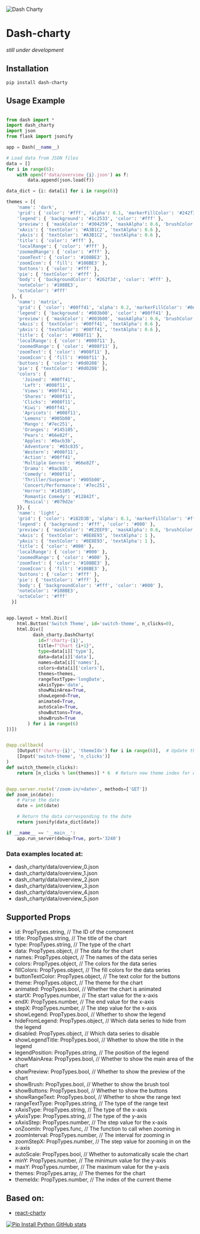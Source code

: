 ![Dash Charty](assets/github/example_dash_charty.gif)
# Dash-charty
*still under development*

## Installation

```pip install dash-charty```

## Usage Example

```python 

from dash import *
import dash_charty
import json
from flask import jsonify

app = Dash(__name__)

# Load data from JSON files
data = []
for i in range(6):
    with open(f'data/overview_{i}.json') as f:
        data.append(json.load(f))

data_dict = {i: data[i] for i in range(6)}

themes = [{
    'name': 'dark',
    'grid': { 'color': '#fff', 'alpha': 0.1, 'markerFillColor': '#242f3e' },
    'legend': { 'background': '#1c2533', 'color': '#fff' },
    'preview': { 'maskColor': '#304259', 'maskAlpha': 0.6, 'brushColor': '#56626D', 'brushBorderAlpha': 0, 'handleColor': '#fff' },
    'xAxis': { 'textColor': '#A3B1C2', 'textAlpha': 0.6 },
    'yAxis': { 'textColor': '#A3B1C2', 'textAlpha': 0.6 },
    'title': { 'color': '#fff' },
    'localRange': { 'color': '#fff' },
    'zoomedRange': { 'color': '#fff' },
    'zoomText': { 'color': '#108BE3' },
    'zoomIcon': { 'fill': '#108BE3' },
    'buttons': { 'color': '#fff' },
    'pie': { 'textColor': '#fff' },
    'body': { 'backgroundColor': '#262f3d', 'color': '#fff' },
    'noteColor': '#108BE3',
    'octoColor': '#fff'
  }, {
    'name': 'matrix',
    'grid': { 'color': '#00ff41', 'alpha': 0.2, 'markerFillColor': '#0d0208' },
    'legend': { 'background': '#003b00', 'color': '#00ff41' },
    'preview': { 'maskColor': '#003b00', 'maskAlpha': 0.6, 'brushColor': '#009f11', 'brushBorderAlpha': 0, 'handleColor': '#00ff41' },
    'xAxis': { 'textColor': '#00ff41', 'textAlpha': 0.6 },
    'yAxis': { 'textColor': '#00ff41', 'textAlpha': 0.6 },
    'title': { 'color': '#008f11' },
    'localRange': { 'color': '#008f11' },
    'zoomedRange': { 'color': '#008f11' },
    'zoomText': { 'color': '#008f11' },
    'zoomIcon': { 'fill': '#008f11' },
    'buttons': { 'color': '#0d0208' },
    'pie': { 'textColor': '#0d0208' },
    'colors': {
      'Joined': '#00ff41',
      'Left': '#008f11',
      'Views': '#00ff41',
      'Shares': '#008f11',
      'Clicks': '#008f11',
      'Kiwi': '#00ff41',
      'Apricots': '#008f11',
      'Lemons': '#005b00',
      'Mango': '#7ec251',
      'Oranges': '#145105',
      'Pears': '#66e82f',
      'Apples': '#0acb3b',
      'Adventure': '#03c835',
      'Western': '#008f11',
      'Action': '#00ff41',
      'Multiple Genres': '#66e82f',
      'Drama': '#0acb3b',
      'Comedy': '#008f11',
      'Thriller/Suspense': '#005b00',
      'Concert/Performance': '#7ec251',
      'Horror': '#145105',
      'Romantic Comedy': '#12842f',
      'Musical': '#079d2e'
    }}, {
    'name': 'light',
    'grid': { 'color': '#182D3B', 'alpha': 0.1, 'markerFillColor': '#fff' },
    'legend': { 'background': '#fff', 'color': '#000' },
    'preview': { 'maskColor': '#E2EEF9', 'maskAlpha': 0.6, 'brushColor': '#C0D1E1', 'brushBorderColor': '#fff', 'brushBorderAlpha': 1, 'handleColor': '#fff' },
    'xAxis': { 'textColor': '#8E8E93', 'textAlpha': 1 },
    'yAxis': { 'textColor': '#8E8E93', 'textAlpha': 1 },
    'title': { 'color': '#000' },
    'localRange': { 'color': '#000' },
    'zoomedRange': { 'color': '#000' },
    'zoomText': { 'color': '#108BE3' },
    'zoomIcon': { 'fill': '#108BE3' },
    'buttons': { 'color': '#fff' },
    'pie': { 'textColor': '#fff' },
    'body': { 'backgroundColor': '#fff', 'color': '#000' },
    'noteColor': '#108BE3',
    'octoColor': '#fff'
  }]


app.layout = html.Div([
    html.Button('Switch Theme', id='switch-theme', n_clicks=0),
    html.Div([
          dash_charty.DashCharty(
            id=f'charty-{i}',
            title=f"Chart {i+1}",
            type=data[i]['type'],
            data=data[i]['data'],
            names=data[i]['names'],
            colors=data[i]['colors'],
            themes=themes,
            rangeTextType='longDate',
            xAxisType='date',
            showMainArea=True,
            showLegend=True,
            animated=True,
            autoScale=True,
            showButtons=True,
            showBrush=True
        ) for i in range(6)
])])


@app.callback(
    [Output(f'charty-{i}', 'themeIdx') for i in range(6)],  # Update themeIdx prop of each DashCharty
    [Input('switch-theme', 'n_clicks')]
)
def switch_theme(n_clicks):
    return [n_clicks % len(themes)] * 6  # Return new theme index for each DashCharty


@app.server.route('/zoom-in/<date>', methods=['GET'])
def zoom_in(date):
    # Parse the date
    date = int(date)

    # Return the data corresponding to the date
    return jsonify(data_dict[date])

if __name__ == '__main__':
    app.run_server(debug=True, port='3240')
```

### Data examples located at:
- dash_charty/data/overview_0.json
- dash_charty/data/overview_1.json
- dash_charty/data/overview_2.json
- dash_charty/data/overview_3.json
- dash_charty/data/overview_4.json
- dash_charty/data/overview_5.json

## Supported Props

- id: PropTypes.string,  // The ID of the component
- title: PropTypes.string,  // The title of the chart
- type: PropTypes.string,  // The type of the chart
- data: PropTypes.object,  // The data for the chart
- names: PropTypes.object,  // The names of the data series
- colors: PropTypes.object,  // The colors for the data series
- fillColors: PropTypes.object,  // The fill colors for the data series
- buttonTextColor: PropTypes.object,  // The text color for the buttons
- theme: PropTypes.object,  // The theme for the chart
- animated: PropTypes.bool,  // Whether the chart is animated
- startX: PropTypes.number,  // The start value for the x-axis
- endX: PropTypes.number,  // The end value for the x-axis
- stepX: PropTypes.number,  // The step value for the x-axis
- showLegend: PropTypes.bool,  // Whether to show the legend
- hideFromLegend: PropTypes.object,  // Which data series to hide from the legend
- disabled: PropTypes.object,  // Which data series to disable
- showLegendTitle: PropTypes.bool,  // Whether to show the title in the legend
- legendPosition: PropTypes.string,  // The position of the legend
- showMainArea: PropTypes.bool,  // Whether to show the main area of the chart
- showPreview: PropTypes.bool,  // Whether to show the preview of the chart
- showBrush: PropTypes.bool,  // Whether to show the brush tool
- showButtons: PropTypes.bool,  // Whether to show the buttons
- showRangeText: PropTypes.bool,  // Whether to show the range text
- rangeTextType: PropTypes.string,  // The type of the range text
- xAxisType: PropTypes.string,  // The type of the x-axis
- yAxisType: PropTypes.string,  // The type of the y-axis
- xAxisStep: PropTypes.number,  // The step value for the x-axis
- onZoomIn: PropTypes.func,  // The function to call when zooming in
- zoomInterval: PropTypes.number,  // The interval for zooming in
- zoomStepX: PropTypes.number,  // The step value for zooming in on the x-axis
- autoScale: PropTypes.bool,  // Whether to automatically scale the chart
- minY: PropTypes.number,  // The minimum value for the y-axis
- maxY: PropTypes.number,  // The maximum value for the y-axis
- themes: PropTypes.array,  // The themes for the chart
- themeIdx: PropTypes.number,  // The index of the current theme

## Based on:
- [react-charty](https://99ff00.github.io/react-charty/)

[![Pip Install Python GitHub stats](https://github-readme-stats.vercel.app/api?username=pip-install-python&show_icons=true&theme=radical)](https://github.com/pip-install-python)
